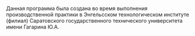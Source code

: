 Данная программа была создана во время выполнения производственной практики в Энгельсском технологическом институте (филиал) Саратовского государственного технического университета имени Гагарина Ю.А.
